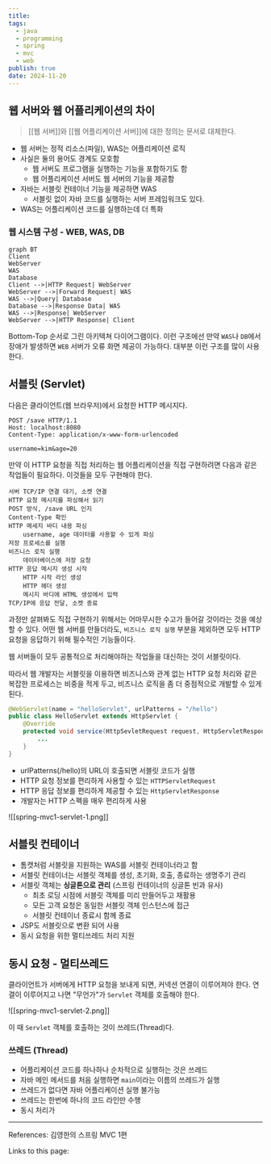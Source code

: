 ```yaml
---
title: 
tags:
  - java
  - programming
  - spring
  - mvc
  - web
publish: true
date: 2024-11-20
---
```

## 웹 서버와 웹 어플리케이션의 차이
> [[웹 서버]]와 [[웹 어플리케이션 서버]]에 대한 정의는 문서로 대체한다.

- 웹 서버는 정적 리소스(파일), WAS는 어플리케이션 로직
- 사실은 둘의 용어도 경계도 모호함
	- 웹 서버도 프로그램을 실행하는 기능을 포함하기도 함
	- 웹 어플리케이션 서버도 웹 서버의 기능을 제공함
- 자바는 서블릿 컨테이너 기능을 제공하면 WAS
	- 서블릿 없이 자바 코드를 실행하는 서버 프레임워크도 있다.
- WAS는 어플리케이션 코드를 실행하는데 더 특화

### 웹 시스템 구성 - WEB, WAS, DB
```mermaid
graph BT
Client
WebServer 
WAS 
Database
Client -->|HTTP Request| WebServer 
WebServer -->|Forward Request| WAS 
WAS -->|Query| Database 
Database -->|Response Data| WAS 
WAS -->|Response| WebServer 
WebServer -->|HTTP Response| Client
```

Bottom-Top 순서로 그린 아키텍쳐 다이어그램이다. 이런 구조에선 만약 `WAS`나 `DB`에서 장애가 발생하면 `WEB` 서버가 오류 화면 제공이 가능하다. 대부분 이런 구조를 많이 사용한다.

## 서블릿 (Servlet)
다음은 클라이언트(웹 브라우저)에서 요청한 HTTP 메시지다.

```http
POST /save HTTP/1.1
Host: localhost:8080
Content-Type: application/x-www-form-urlencoded

username=kim&age=20
```

만약 이 HTTP 요청을 직접 처리하는 웹 어플리케이션을 직접 구현하려면 다음과 같은 작업들이 필요하다. 이것들을 모두 구현해야 한다.

```text
서버 TCP/IP 연결 대기, 소켓 연결
HTTP 요청 메시지를 파싱해서 읽기
POST 방식, /save URL 인지
Content-Type 확인
HTTP 메세지 바디 내용 파싱
	username, age 데이터를 사용할 수 있게 파싱
저장 프로세스를 실행
비즈니스 로직 실행
	데이터베이스에 저장 요청
HTTP 응답 메시지 생성 시작
	HTTP 시작 라인 생성
	HTTP 헤더 생성
	메시지 바디에 HTML 생성에서 입력
TCP/IP에 응답 전달, 소켓 종료
```

과정만 살펴봐도 직접 구현하기 위해서는 어마무시한 수고가 들어갈 것이라는 것을 예상할 수 있다. 어떤 웹 서버를 만들더라도, `비즈니스 로직 실행` 부분을 제외하면 모두 HTTP 요청을 응답하기 위해 필수적인 기능들이다.

웹 서버들이 모두 공통적으로 처리해야하는 작업들을 대신하는 것이 서블릿이다. 

따라서 웹 개발자는 서블릿을 이용하면 비즈니스와 관계 없는 HTTP 요청 처리와 같은 복잡한 프로세스는 비중을 적게 두고, 비즈니스 로직을 좀 더 중점적으로 개발할 수 있게 된다.

```java title="서블렛의 예시"
@WebServlet(name = "helloServlet", urlPatterns = "/hello")
public class HelloServlet extends HttpServlet {
	@Override
	protected void service(HttpSevletRequest request, HttpServletResponse response) {
		...
	}
}
```
- urlPatterns(/hello)의 URL이 호출되면 서블릿 코드가 실행
- HTTP 요청 정보를 편리하게 사용할 수 있는 `HTTPServletRequest`
- HTTP 응답 정보를 편리하게 제공할 수 있는 `HttpServletResponse`
- 개발자는 HTTP 스펙을 매우 편리하게 사용


![[spring-mvc1-servlet-1.png]]

## 서블릿 컨테이너
- 톰캣처럼 서블릿을 지원하는 WAS를 서블릿 컨테이너라고 함
- 서블릿 컨테이너는 서블릿 객체를 생성, 초기화, 호출, 종료하는 생명주기 관리
- 서블릿 객체는 **싱글톤으로 관리** (스프링 컨테이너의 싱글톤 빈과 유사)
	- 최초 로딩 시점에 서블릿 객체를 미리 만들어두고 재활용 
	- 모든 고객 요청은 동일한 서블릿 객체 인스턴스에 접근
	- 서블릿 컨테이너 종료시 함께 종료
- JSP도 서블릿으로 변환 되어 사용
- 동시 요청을 위한 멀티쓰레드 처리 지원

## 동시 요청 - 멀티쓰레드
클라이언트가 서버에게 HTTP 요청을 보내게 되면, 커넥션 연결이 이루어져야 한다. 연결이 이루어지고 나면 "무언가"가 `Servlet` 객체를 호출해야 한다.

![[spring-mvc1-servlet-2.png]]

이 때 `Servlet` 객체를 호출하는 것이 쓰레드(Thread)다.

### 쓰레드 (Thread)
- 어플리케이션 코드를 하나하나 순차적으로 실행하는 것은 쓰레드
- 자바 메인 메서드를 처음 실행하면 `main`이라는 이름의 쓰레드가 실행
- 쓰레드가 없다면 자바 어플리케이션 실행 불가능
- 쓰레드는 한번에 하나의 코드 라인만 수행
- 동시 처리가 

---
References: 김영한의 스프링 MVC 1편

Links to this page: 